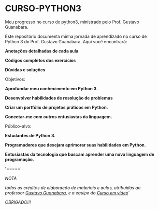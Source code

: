 # CURSO-PYTHON3
 Meu progresso no curso de python3, ministrado pelo Prof. Gustavo Guanabara.

 Este repositório documenta minha jornada de aprendizado no curso de Python 3 do Prof. Gustavo Guanabara. Aqui você encontrará:
 
 **Anotações detalhadas de cada aula**
 
 **Códigos completos dos exercícios**
 
 **Dúvidas e soluções**

 Objetivos:

 **Aprofundar meu conhecimento em Python 3.**
 
 **Desenvolver habilidades de resolução de problemas**
 
 **Criar um portfólio de projetos práticos em Python.**
 
 **Conectar-me com outros entusiastas da linguagem.**

 Público-alvo:

 **Estudantes de Python 3.**
 
 **Programadores que desejam aprimorar suas habilidades em Python.**
 
 **Entusiastas da tecnologia que buscam aprender uma nova linguagem de programação.**

'====='

*NOTA*

*todos os créditos de elaboracão de materiais e aulas, atribuidas ao professor [Gustavo Guanabara](https://github.com/gustavoguanabara), e a equipe do [Curso em video](https://www.cursoemvideo.com)'*

*OBRIGADO!!!*

